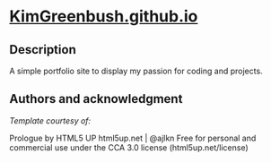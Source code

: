 # [KimGreenbush.github.io](https://kimgreenbush.github.io/)


## Description
A simple portfolio site to display my passion for coding and projects.


## Authors and acknowledgment
*Template courtesy of:*

Prologue by HTML5 UP
html5up.net | @ajlkn
Free for personal and commercial use under the CCA 3.0 license (html5up.net/license)
